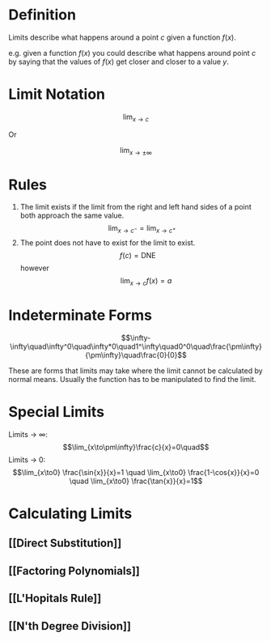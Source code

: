 
# Definition

Limits describe what happens around a point $c$ given a function $f(x)$. 

e.g. given a function $f(x)$ you could describe what happens around point $c$ by saying that the values of $f(x)$ get closer and closer to a value $y$.

# Limit Notation 

$$\lim_{x\to c}$$ 

Or

$$\lim_{x\to\pm\infty}$$

# Rules

1. The limit exists if the limit from the right and left hand sides of a point both approach the same value. $$\lim_{x\to c^-}=\lim_{x\to c^+}$$
2. The point does not have to exist for the limit to exist. $$f(c)=\text{DNE}\quad$$however $$\quad\lim_{x\to c}f(x)=a$$

# Indeterminate Forms

$$\infty-\infty\quad\infty^0\quad\infty*0\quad1^\infty\quad0^0\quad\frac{\pm\infty}{\pm\infty}\quad\frac{0}{0}$$

These are forms that limits may take where the limit cannot be calculated by normal means. Usually the function has to be manipulated to find the limit.

# Special Limits

Limits -> $\infty$: $$\lim_{x\to\pm\infty}\frac{c}{x}=0\quad$$
Limits -> 0:$$\lim_{x\to0} \frac{\sin{x}}{x}=1 \quad \lim_{x\to0} \frac{1-\cos{x}}{x}=0 \quad \lim_{x\to0} \frac{\tan{x}}{x}=1$$

# Calculating Limits

## [[Direct Substitution]]

## [[Factoring Polynomials]]

## [[L'Hopitals Rule]]

## [[N'th Degree Division]]
